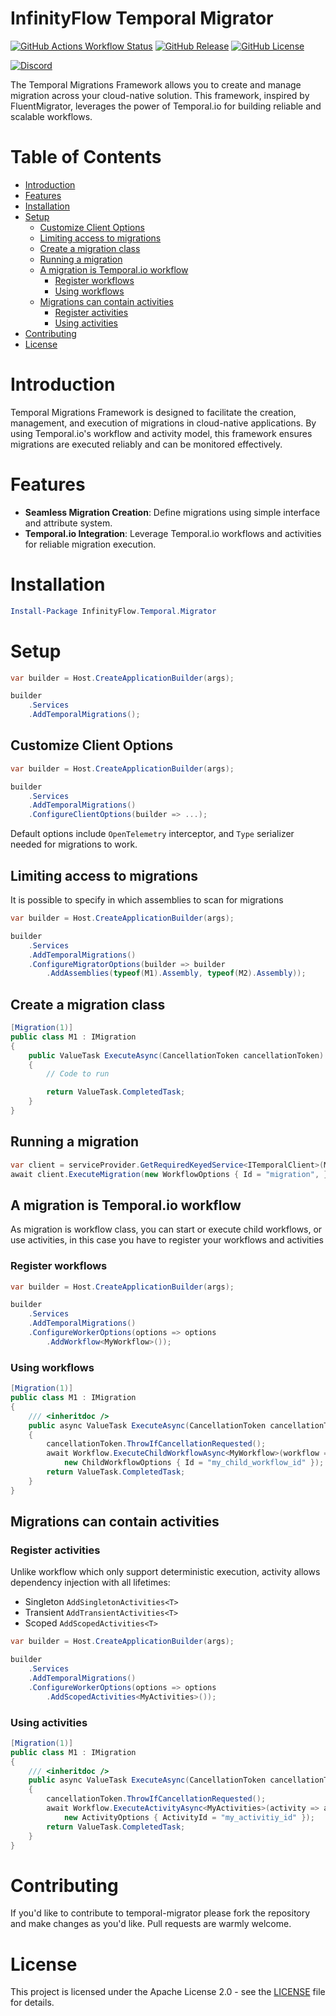 # InfinityFlow Temporal Migrator

[![GitHub Actions Workflow Status](https://img.shields.io/github/actions/workflow/status/InfinityFlowApp/temporal-migrator/release.yml)](https://github.com/InfinityFlowApp/temporal-migrator/actions?query=branch%3Amain)
[![GitHub Release](https://img.shields.io/github/v/release/InfinityFlowApp/temporal-migrator)](https://github.com/InfinityFlowApp/temporal-migrator/releases)
[![GitHub License](https://img.shields.io/github/license/InfinityFlowApp/temporal-migrator)](https://github.com/InfinityFlowApp/temporal-migrator?tab=Apache-2.0-1-ov-file#readme)

[![Discord](https://discordapp.com/api/guilds/1148334798524383292/widget.png?style=banner2)](https://discord.gg/zyJQx44q)

The Temporal Migrations Framework allows you to create and manage migration across your cloud-native solution.
This framework, inspired by FluentMigrator, leverages the power of Temporal.io for building reliable and scalable workflows.

# Table of Contents

* [Introduction](#introduction)
* [Features](#features)
* [Installation](#installation)
* [Setup](#setup)
  * [Customize Client Options](#customize-client-options)
  * [Limiting access to migrations](#limiting-access-to-migrations)
  * [Create a migration class](#create-a-migration-class)
  * [Running a migration](#running-a-migration)
  * [A migration is Temporal.io workflow](#a-migration-is-temporalio-workflow)
    * [Register workflows](#register-workflows)
    * [Using workflows](#using-workflows)
  * [Migrations can contain activities](#migrations-can-contain-activities)
    * [Register activities](#register-activities)
    * [Using activities](#using-activities)
* [Contributing](#contributing)
* [License](#license)

# Introduction

Temporal Migrations Framework is designed to facilitate the creation, management, and execution of migrations in cloud-native applications.
By using Temporal.io's workflow and activity model, this framework ensures migrations are executed reliably and can be monitored effectively.

# Features

- **Seamless Migration Creation**: Define migrations using simple interface and attribute system.
- **Temporal.io Integration**: Leverage Temporal.io workflows and activities for reliable migration execution.

# Installation

```powershell
Install-Package InfinityFlow.Temporal.Migrator
```

# Setup

```csharp
var builder = Host.CreateApplicationBuilder(args);

builder
    .Services
    .AddTemporalMigrations();
```

## Customize Client Options

```csharp
var builder = Host.CreateApplicationBuilder(args);

builder
    .Services
    .AddTemporalMigrations()
    .ConfigureClientOptions(builder => ...);
```

Default options include `OpenTelemetry` interceptor, and `Type` serializer needed for migrations to work.

## Limiting access to migrations

It is possible to specify in which assemblies to scan for migrations

```csharp
var builder = Host.CreateApplicationBuilder(args);

builder
    .Services
    .AddTemporalMigrations()
    .ConfigureMigratorOptions(builder => builder
        .AddAssemblies(typeof(M1).Assembly, typeof(M2).Assembly));
```

## Create a migration class

```csharp
[Migration(1)]
public class M1 : IMigration
{
    public ValueTask ExecuteAsync(CancellationToken cancellationToken)
    {
        // Code to run

        return ValueTask.CompletedTask;
    }
}
```

## Running a migration

```csharp
var client = serviceProvider.GetRequiredKeyedService<ITemporalClient>(MigrationOptions.DefaultTaskQueue);
await client.ExecuteMigration(new WorkflowOptions { Id = "migration", });
```

## A migration is Temporal.io workflow

As migration is workflow class, you can start or execute child workflows, or use activities, in this case you have to
register your workflows and activities

### Register workflows

```csharp
var builder = Host.CreateApplicationBuilder(args);

builder
    .Services
    .AddTemporalMigrations()
    .ConfigureWorkerOptions(options => options
        .AddWorkflow<MyWorkflow>());
```

### Using workflows
```csharp
[Migration(1)]
public class M1 : IMigration
{
    /// <inheritdoc />
    public async ValueTask ExecuteAsync(CancellationToken cancellationToken)
    {
        cancellationToken.ThrowIfCancellationRequested();
        await Workflow.ExecuteChildWorkflowAsync<MyWorkflow>(workflow => workflow.MyMethod(),
            new ChildWorkflowOptions { Id = "my_child_workflow_id" });
        return ValueTask.CompletedTask;
    }
}
```

## Migrations can contain activities

### Register activities

Unlike workflow which only support deterministic execution, activity allows dependency injection with all lifetimes:
- Singleton `AddSingletonActivities<T>`
- Transient `AddTransientActivities<T>`
- Scoped `AddScopedActivities<T>`

```csharp
var builder = Host.CreateApplicationBuilder(args);

builder
    .Services
    .AddTemporalMigrations()
    .ConfigureWorkerOptions(options => options
        .AddScopedActivities<MyActivities>());
```

### Using activities

```csharp
[Migration(1)]
public class M1 : IMigration
{
    /// <inheritdoc />
    public async ValueTask ExecuteAsync(CancellationToken cancellationToken)
    {
        cancellationToken.ThrowIfCancellationRequested();
        await Workflow.ExecuteActivityAsync<MyActivities>(activity => activity.MyMethod(),
            new ActivityOptions { ActivityId = "my_activitiy_id" });
        return ValueTask.CompletedTask;
    }
}
```

# Contributing

If you'd like to contribute to temporal-migrator please fork the repository and make changes as you'd like.
Pull requests are warmly welcome.

# License
This project is licensed under the Apache License 2.0 - see the [LICENSE](LICENSE) file for details.
